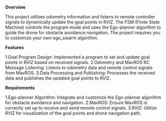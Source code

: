 **Overview**

This project utilizes odometry information and listens to remote controller signals to dynamically update the goal points in RVIZ. The FSM (Finite State Machine) controls the program mode and uses the Ego-planner algorithm to guide the drone for obstacle avoidance navigation. The project requires you to customize your own ego_swarm algorithm.

**Features**

1.Goal Program Design: Implemented a program to set and update goal points in RVIZ based on received signals.
2.Odometry and MavROS RC Message Listening: Listens to odometry data and remote control signals from MavROS.
3.Data Processing and Publishing: Processes the received data and publishes the updated goal points to RVIZ.

**Requirements**

1.Ego-planner Algorithm: Integrate and customize the Ego-planner algorithm for obstacle avoidance and navigation.
2.MavROS: Ensure MavROS is correctly set up to receive and send remote control signals.
3.RVIZ: Utilize RVIZ for visualization of the goal points and drone navigation path.

